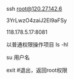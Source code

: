 ssh root@120.27.142.6

3YrLwzO4zaiJ2EI9aFSy

118.178.5.17:8081

以普通权限操作项目
ls -hl

su 用户名

exit #退出，返回root权限
